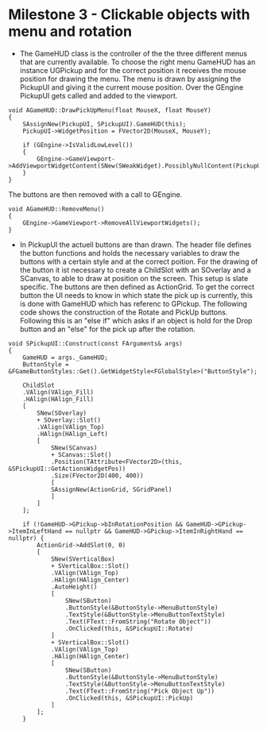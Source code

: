 # Milestone 3 - Clickable objects with menu and rotation

* The GameHUD class is the controller of the the three different menus that are currently available. To choose the right menu GameHUD has an instance UGPickup and for the correct position it receives the mouse position for drawing the menu. The menu is drawn by assigning the PickupUI and giving it the current mouse position. Over the GEngine PickupUI gets called and added to the viewport.  

```
void AGameHUD::DrawPickUpMenu(float MouseX, float MouseY)
{
	SAssignNew(PickupUI, SPickupUI).GameHUD(this);
	PickupUI->WidgetPosition = FVector2D(MouseX, MouseY);

	if (GEngine->IsValidLowLevel())
	{
		GEngine->GameViewport->AddViewportWidgetContent(SNew(SWeakWidget).PossiblyNullContent(PickupUI.ToSharedRef()));
	}
}
```  

The buttons are then removed with a call to GEngine.

```
void AGameHUD::RemoveMenu()
{
	GEngine->GameViewport->RemoveAllViewportWidgets();
}
```

* In PickupUI the actuell buttons are than drawn. The header file defines the button functions and holds the necessary variables to draw the buttons with a certain style and at the correct poition. For the drawing of the button it ist necessary to create a ChildSlot with an SOverlay and a SCanvas, to able to draw at position on the screen. This setup is slate specific. The buttons are then defined as ActionGrid. To get the correct button the UI needs to know in which state the pick up is currently, this is done with GameHUD which has referenc to GPickup. The following code shows the construction of the Rotate and PickUp buttons. Following this is an "else if" which asks if an object is hold for the Drop button and an "else" for the pick up after the rotation.

```
void SPickupUI::Construct(const FArguments& args)
{
	GameHUD = args._GameHUD;
	ButtonStyle = &FGameButtonStyles::Get().GetWidgetStyle<FGlobalStyle>("ButtonStyle");

	ChildSlot
	.VAlign(VAlign_Fill)
	.HAlign(HAlign_Fill)
	[
		SNew(SOverlay)
		+ SOverlay::Slot()
		.VAlign(VAlign_Top)
		.HAlign(HAlign_Left)
		[
			SNew(SCanvas)
			+ SCanvas::Slot()
			.Position(TAttribute<FVector2D>(this, &SPickupUI::GetActionsWidgetPos))
			.Size(FVector2D(400, 400))
			[
			SAssignNew(ActionGrid, SGridPanel)
			]
		]
	];

	if (!GameHUD->GPickup->bInRotationPosition && GameHUD->GPickup->ItemInLeftHand == nullptr && GameHUD->GPickup->ItemInRightHand == nullptr) {
		ActionGrid->AddSlot(0, 0)
		[
			SNew(SVerticalBox)
			+ SVerticalBox::Slot()
			.VAlign(VAlign_Top)
			.HAlign(HAlign_Center)
			.AutoHeight()
			[
				SNew(SButton)
				.ButtonStyle(&ButtonStyle->MenuButtonStyle)
				.TextStyle(&ButtonStyle->MenuButtonTextStyle)
				.Text(FText::FromString("Rotate Object"))
				.OnClicked(this, &SPickupUI::Rotate)
			]
			+ SVerticalBox::Slot()
			.VAlign(VAlign_Top)
			.HAlign(HAlign_Center)
			[
				SNew(SButton)
				.ButtonStyle(&ButtonStyle->MenuButtonStyle)
				.TextStyle(&ButtonStyle->MenuButtonTextStyle)
				.Text(FText::FromString("Pick Object Up"))
				.OnClicked(this, &SPickupUI::PickUp)
			]
		];
	}
```

